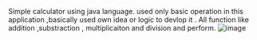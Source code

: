 Simple calculator using java language.
used only basic operation in this application ,basically used own idea or logic to devlop it .
All function like addition ,substraction , multiplicaiton and division and perform.
![image](https://github.com/Ashoklande/SimpleCalculator/assets/113814696/56852d40-ce6f-4e8a-83c7-83af99d54bf5)
